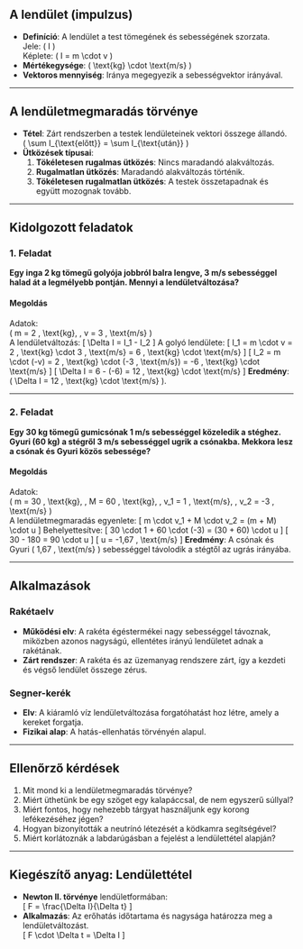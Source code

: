 ## A lendület (impulzus)
- **Definíció**: A lendület a test tömegének és sebességének szorzata.  
  Jele: \( I \)  
  Képlete: \( I = m \cdot v \)  
- **Mértékegysége**: \( \text{kg} \cdot \text{m/s} \)  
- **Vektoros mennyiség**: Iránya megegyezik a sebességvektor irányával.

---

## A lendületmegmaradás törvénye
- **Tétel**: Zárt rendszerben a testek lendületeinek vektori összege állandó.  
  \( \sum I_{\text{előtt}} = \sum I_{\text{után}} \)  
- **Ütközések típusai**:
  1. **Tökéletesen rugalmas ütközés**: Nincs maradandó alakváltozás.
  2. **Rugalmatlan ütközés**: Maradandó alakváltozás történik.
  3. **Tökéletesen rugalmatlan ütközés**: A testek összetapadnak és együtt mozognak tovább.

---

## Kidolgozott feladatok

### 1. Feladat
**Egy inga 2 kg tömegű golyója jobbról balra lengve, 3 m/s sebességgel halad át a legmélyebb pontján. Mennyi a lendületváltozása?**

#### Megoldás
Adatok:  
\( m = 2 \, \text{kg}, \, v = 3 \, \text{m/s} \)  
A lendületváltozás:
\[
\Delta I = I_1 - I_2
\]
A golyó lendülete:
\[
I_1 = m \cdot v = 2 \, \text{kg} \cdot 3 \, \text{m/s} = 6 \, \text{kg} \cdot \text{m/s}
\]
\[
I_2 = m \cdot (-v) = 2 \, \text{kg} \cdot (-3 \, \text{m/s}) = -6 \, \text{kg} \cdot \text{m/s}
\]
\[
\Delta I = 6 - (-6) = 12 \, \text{kg} \cdot \text{m/s}
\]
**Eredmény**: \( \Delta I = 12 \, \text{kg} \cdot \text{m/s} \).

---

### 2. Feladat
**Egy 30 kg tömegű gumicsónak 1 m/s sebességgel közeledik a stéghez. Gyuri (60 kg) a stégről 3 m/s sebességgel ugrik a csónakba. Mekkora lesz a csónak és Gyuri közös sebessége?**

#### Megoldás
Adatok:  
\( m = 30 \, \text{kg}, \, M = 60 \, \text{kg}, \, v_1 = 1 \, \text{m/s}, \, v_2 = -3 \, \text{m/s} \)  
A lendületmegmaradás egyenlete:
\[
m \cdot v_1 + M \cdot v_2 = (m + M) \cdot u
\]
Behelyettesítve:
\[
30 \cdot 1 + 60 \cdot (-3) = (30 + 60) \cdot u
\]
\[
30 - 180 = 90 \cdot u
\]
\[
u = -1,67 \, \text{m/s}
\]
**Eredmény**: A csónak és Gyuri \( 1,67 \, \text{m/s} \) sebességgel távolodik a stégtől az ugrás irányába.

---

## Alkalmazások

### Rakétaelv
- **Működési elv**: A rakéta égéstermékei nagy sebességgel távoznak, miközben azonos nagyságú, ellentétes irányú lendületet adnak a rakétának.  
- **Zárt rendszer**: A rakéta és az üzemanyag rendszere zárt, így a kezdeti és végső lendület összege zérus.

### Segner-kerék
- **Elv**: A kiáramló víz lendületváltozása forgatóhatást hoz létre, amely a kereket forgatja.  
- **Fizikai alap**: A hatás-ellenhatás törvényén alapul.

---

## Ellenőrző kérdések
1. Mit mond ki a lendületmegmaradás törvénye?
2. Miért üthetünk be egy szöget egy kalapáccsal, de nem egyszerű súllyal?
3. Miért fontos, hogy nehezebb tárgyat használjunk egy korong lefékezéséhez jégen?
4. Hogyan bizonyították a neutrínó létezését a ködkamra segítségével?
5. Miért korlátoznák a labdarúgásban a fejelést a lendülettétel alapján?

---

## Kiegészítő anyag: Lendülettétel
- **Newton II. törvénye** lendületformában:  
  \[
  F = \frac{\Delta I}{\Delta t}
  \]
- **Alkalmazás**: Az erőhatás időtartama és nagysága határozza meg a lendületváltozást.  
  \[
  F \cdot \Delta t = \Delta I
  \]